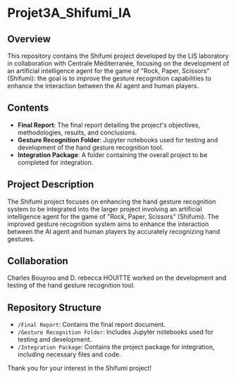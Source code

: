 # Projet3A_Shifumi_IA

## Overview
This repository contains the Shifumi project developed by the LIS laboratory in collaboration with Centrale Méditerranée, focusing on the development of an artificial intelligence agent for the game of "Rock, Paper, Scissors" (Shifumi): the goal is to improve the gesture recognition capabilities to enhance the interaction between the AI agent and human players.

## Contents
- **Final Report**: The final report detailing the project's objectives, methodologies, results, and conclusions.
- **Gesture Recognition Folder**: Jupyter notebooks used for testing and development of the hand gesture recognition tool.
- **Integration Package**: A folder containing the overall project to be completed for integration.

## Project Description
The Shifumi project focuses on enhancing the hand gesture recognition system to be integrated into the larger project involving an artificial intelligence agent for the game of "Rock, Paper, Scissors" (Shifumi). The improved gesture recognition system aims to enhance the interaction between the AI agent and human players by accurately recognizing hand gestures.

## Collaboration
Charles Bouyrou and D. rebecca HOUITTE worked on the development and testing of the hand gesture recognition tool.

## Repository Structure
- `/Final Report`: Contains the final report document.
- `/Gesture Recognition Folder`: Includes Jupyter notebooks used for testing and development.
- `/Integration Package`: Contains the project package for integration, including necessary files and code.

Thank you for your interest in the Shifumi project!


